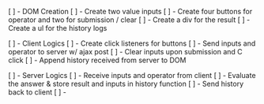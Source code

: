 [ ] - DOM Creation
    [ ] - Create two value inputs
    [ ] - Create four buttons for operator and two for submission / clear
    [ ] - Create a div for the result
    [ ] - Create a ul for the history logs

[ ] - Client Logics
    [ ] - Create click listeners for buttons
    [ ] - Send inputs and operator to server w/ ajax post
    [ ] - Clear inputs upon submission and C click
    [ ] - Append history received from server to DOM

[ ] - Server Logics
    [ ] - Receive inputs and operator from client
    [ ] - Evaluate the answer & store result and inputs in history function
    [ ] - Send history back to client
    [ ] - 
